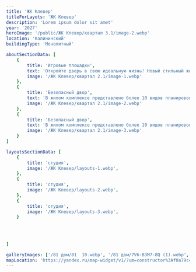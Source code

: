 ```yaml
---
title: 'ЖК Клевер'
titleForLayots: 'ЖК Клевер'
description: 'Lorem ipsum dolor sit amet'
year: '2027'
heroImage: '/public/ЖК Клевер/квартал 3.1/image-2.webp'
location: 'Калининский'
buildingType: 'Монолитный'

aboutSectionData: [
    {
        title: 'Игровые площадки',
        text: 'Откройте дверь в свою идеальную жизнь! Новый стильный жилой комплекс — ваш личный рай! Комфорт, уют, и безграничные возможности ждут вас здесь! Наши улицы — путь к счастью, наши дворы — оазис умиротворения! Инфраструктура, которая удовлетворит все ваши потребности! Выберите комфортное место проживания, выберите наш жилой комплекс!»',
        image: '/ЖК Клевер/квартал 2.1/image-1.webp'
    },
    {
        title: 'Безопасный двор',
        text: 'В жилом комплексе представлено более 10 видов планировок, некоторые из них, предусматривают большие панорамные окна.',
        image: '/ЖК Клевер/квартал 2.1/image-2.webp'
    },
    {
        title: 'Безопасный двор',
        text: 'В жилом комплексе представлено более 10 видов планировок, некоторые из них, предусматривают большие панорамные окна.',
        image: '/ЖК Клевер/квартал 2.1/image-3.webp'
    }
]

layoutsSectionData: [
    {
        title: 'студия',
        image: '/ЖК Клевер/layouts-1.webp',
    },
    {
        title: 'студия',
        image: '/ЖК Клевер/layouts-2.webp',
    },
    {
        title: 'студия',
        image: '/ЖК Клевер/layouts-3.webp',
    }
    
    
    
    
]

galleryImages: ['/81 дом/81  10.webp', '/81 дом/7V6-B3M7-8Q (1).webp', '/81 дом/81  1.webp', '/81 дом/81  8.webp', '/81 дом/PfMPjmS37-g.webp']
mapLocation: 'https://yandex.ru/map-widget/v1/?um=constructor%3Af0a79c4f9a4ad16a274b42415a928d35ab83bf34f18c5cd579ecde35225f3cd2&amp;source=constructor'
---
```

